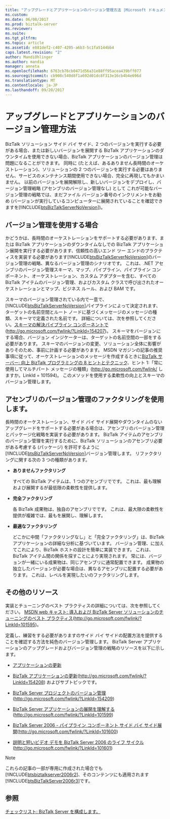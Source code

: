 ```yaml
---
title: "アップグレードとアプリケーションのバージョン管理方法 |Microsoft ドキュメント"
ms.custom: 
ms.date: 06/08/2017
ms.prod: biztalk-server
ms.reviewer: 
ms.suite: 
ms.tgt_pltfrm: 
ms.topic: article
ms.assetid: e881def2-c407-4205-a6b3-5c1fa5144bb4
caps.latest.revision: "2"
author: MandiOhlinger
ms.author: mandia
manager: anneta
ms.openlocfilehash: 6763cb76cb0471d56a31e88ff95acea439bff077
ms.sourcegitcommit: cb908c540d8f1a692d01dc8f313e16cb4b4e696d
ms.translationtype: MT
ms.contentlocale: ja-JP
ms.lasthandoff: 09/20/2017
---
```

# <a name="upgrading-and-versioning-strategies-for-applications"></a>アップグレードとアプリケーションのバージョン管理方法
BizTalk ソリューション サイド バイ サイド、2 つのバージョンを実行する必要がある場合、または新しいバージョンを展開する BizTalk アプリケーションのダウンタイムを使用できない場合、BizTalk アプリケーションのバージョン管理は問題になることができます。 同時に (たとえば、あるありません長時間のオーケストレーション)、ソリューションの 2 つのバージョンを実行する必要はありません、サービスのメンテナンス期間使用できない場合、完全に再現してもかまいません。 以前のバージョンを展開解除し、新しいバージョンをデプロイし、バージョン管理戦略 (アセンブリのバージョン管理なし) として これが可能なバージョン管理の戦略では、まだファイル バージョン番号のインクリメントをお勧め (バージョンが実行しているコンピューターに展開されていることを確認できますを[!INCLUDE[btsBizTalkServerNoVersion](../includes/btsbiztalkservernoversion-md.md)])。  
  
## <a name="when-to-use-versioning"></a>バージョン管理を使用する場合  
 かどうかは、長時間のオーケストレーションをサポートする必要があります、または BizTalk アプリケーションのダウンタイムなしでの BizTalk アプリケーション展開を実行する必要があります、信頼性の高いエンド ツー エンドのプラクティスを実装する必要があります[!INCLUDE[btsBizTalkServerNoVersion](../includes/btsbiztalkservernoversion-md.md)]のバージョン管理の戦略、異なるバージョン管理のシナリオです。 これは、.NET アセンブリのバージョン管理スキーマ、マップ、パイプライン、パイプライン コンポーネント、オーケストレーション、カスタム アダプターを含む、すべての BizTalk アイテムのバージョン管理、およびカスタム クラスで呼び出されたオーケストレーションとマップ、ビジネス ルール、および BAM です。  
  
 スキーマのバージョン管理されている内で一意で、[!INCLUDE[btsBizTalkServerNoVersion](../includes/btsbiztalkservernoversion-md.md)]パイプラインによって決定されます、ターゲットの名前空間とルート ノードに基づくメッセージのメッセージの種類、スキーマで定義された名前です。 詳細については、次を参照してください。[スキーマの解決パイプライン コンポーネントで](http://go.microsoft.com/fwlink/?LinkId=154207)(http://go.microsoft.com/fwlink/?LinkId=154207)。 スキーマをバージョンにする場合、バージョン インジケーターは、ターゲットの名前空間の一部をする必要があります。 スキーマのバージョンの変更、ソリューション全体に影響がありそのため、事前に計画する必要があります。 MSDN マガジンの記事の推奨事項に従って、オーケストレーションのメッセージを作成するときに[BizTalk サーバー: 向上 BizTalk プログラミングの 8 ヒントとテクニック](http://go.microsoft.com/fwlink/?LinkId=101594)、ヒント 1:「常に使用してマルチパート メッセージの種類」(http://go.microsoft.com/fwlink/ しますか。LinkId = 101594)。 このメソッドを使用する柔軟性の向上とスキーマのバージョン管理します。  
  
## <a name="using-factoring-for-assembly-versioning"></a>アセンブリのバージョン管理のファクタリングを使用します。  
 長時間のオーケストレーション、サイド バイ サイド展開やダウンタイムのないアップグレードをサポートする必要がある場合は、アセンブリのバージョン管理とパッケージ化戦略を実装する必要があります。 BizTalk アイテムのアセンブリのバージョン管理を実行するために、BizTalk ソリューションのアセンブリ必要がある考慮する (パッケージ) を許可するように[!INCLUDE[btsBizTalkServerNoVersion](../includes/btsbiztalkservernoversion-md.md)]バージョン管理します。  リファクタリングに関する次の 3 つの種類があります。  
  
-   **ありませんファクタリング**  
  
     すべての BizTalk アイテムは、1 つのアセンブリでです。 これは、最も理解および展開するが最低限の柔軟性を提供します。  
  
-   **完全ファクタリング**  
  
     各 BizTalk 成果物は、独自のアセンブリでです。 これは、最大限の柔軟性を提供が複雑では、最もを展開し、理解します。  
  
-   **最適なファクタリング**  
  
     どこかに中間「ファクタリングなし」と「完全ファクタリング」は、BizTalk アプリケーションの詳細な分析に基づいています。 バージョン管理、に加えてこれにより、BizTalk ホストの設計を簡単に実装できます。 これは、BizTalk アイテム間の関係を探すことにより実現されます。 常には、バージョンが一緒にいる成果物は、同じアセンブリに通常配置できます。 成果物の独立したバージョンが必要な場合は、異なるアセンブリに配置する必要があります。 これは、レベルを実現したいのファクタリングします。  
  
## <a name="additional-resources"></a>その他のリソース  
 実装とチューニングのベスト プラクティスの詳細については、次を参照してください。 [MSDN web キャスト: 導入および BizTalk Server ソリューションのチューニングのベスト プラクティス](http://go.microsoft.com/fwlink/?LinkId=101595)(http://go.microsoft.com/fwlink/?LinkId=101595)。  
  
 定義し、練習をする必要がありますのサイド バイ サイドの配置方法を提供することを確認する方法を純色のバージョン管理します。 BizTalk Server アプリケーションのアップグレードおよびバージョン管理の戦略のリソースを以下に示します。  
  
-   [アプリケーションの更新](../technical-guides/updating-an-application.md)  
  
-   [BizTalk アプリケーションの更新](http://go.microsoft.com/fwlink/?LinkId=154208)(http://go.microsoft.com/fwlink/?LinkId=154208) およびサブトピックです。  
  
-   [BizTalk Server プロジェクトのバージョン管理](http://go.microsoft.com/fwlink/?LinkId=154209)(http://go.microsoft.com/fwlink/?LinkId=154209)  
  
-   [BizTalk Server アプリケーションの展開を理解する](http://go.microsoft.com/fwlink/?LinkId=101599)(http://go.microsoft.com/fwlink/?LinkId=101599)  
  
-   [BizTalk Server 2006 - パイプライン コンポーネント サイド バイ サイド展開](http://go.microsoft.com/fwlink/?LinkId=101600)(http://go.microsoft.com/fwlink/?LinkId=101600)  
  
-   [説明と短いビデオ デモを BizTalk Server 2006 のライフ サイクル](http://go.microsoft.com/fwlink/?LinkId=101601)(http://go.microsoft.com/fwlink/?LinkId=101601)  
  
> [!NOTE]  
>  これらの記事の一部が専用に作成された場合でも[!INCLUDE[btsbiztalkserver2006r2](../includes/btsbiztalkserver2006r2-md.md)]、そのコンテンツにも適用されます[!INCLUDE[btsBizTalkServer2006r3](../includes/btsbiztalkserver2006r3-md.md)]です。  
  
## <a name="see-also"></a>参照  
 [チェックリスト: BizTalk Server を構成します。](../technical-guides/checklist-configuring-biztalk-server.md)